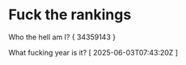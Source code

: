 # Fuck the rankings

Who the hell am I?
{ 34359143 }

What fucking year is it?
[ 2025-06-03T07:43:20Z ]
